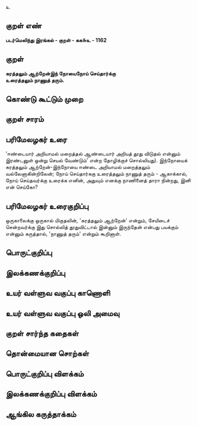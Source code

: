 உ

## குறள் எண் 

**படர்மெலிந்து இரங்கல் - குறள் - கக௬உ - 1162**

## குறள் 

**கரத்தலும் ஆற்றேன்இந் நோயைநோய் செய்தார்க்கு  
உரைத்தலும் நாணுத் தரும்.**

## கொண்டு கூட்டும் முறை


## குறள் சாரம் 


## பரிமேலழகர் உரை

'ஈண்டையார் அறியாமல் மறைத்தல் ஆண்டையார் அறியத் தூது விடுதல் என்னும் இரண்டனுள் ஒன்று செயல் வேண்டும்' என்ற தோழிக்குச் சொல்லியது). இந்நோயைக் கரத்தலும் ஆற்றேன்-இந்நோயை ஈண்டை அறியாமல் மறைத்தலும் வல்லேனாகின்றிலேன்; நோய் செய்தார்ககு உரைத்தலும் நாணுத் தரும் - ஆகாக்கால், நோய் செய்தவர்க்கு உரைக்க எனின், அதுவும் எனக்கு நாணினைத் தாரா நின்றது, இனி என் செய்கோ?

## பரிமேலழகர் உரைகுறிப்பு   

ஒருகாலைக்கு ஒருகால் மிகுதலின், 'கரத்தலும் ஆற்றேன்' என்றும், சேயிடைச் சென்றவர்க்கு இது சொல்லித் தூதுவிட்டால் இன்னும் இருந்தேன் என்பது பயக்கும் என்னும் கருத்தால், 'நாணுத் தரும்' என்றும் கூறினாள்.

## பொருட்குறிப்பு 


## இலக்கணக்குறிப்பு  


## உயர் வள்ளுவ வகுப்பு காணொளி


## உயர் வள்ளுவ வகுப்பு ஒலி அமைவு 

 
## குறள் சார்ந்த கதைகள் 


## தொன்மையான சொற்கள்


## பொருட்குறிப்பு விளக்கம்


## இலக்கணக்குறிப்பு விளக்கம்


## ஆங்கில கருத்தாக்கம் 


